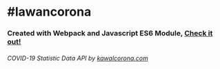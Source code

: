 # #lawancorona
### Created with Webpack and Javascript ES6 Module, [Check it out!](https://shaddamah.github.io/lawancorona/)
###### COVID-19 Statistic Data API by [kawalcorona.com](https://kawalcorona.com/api/)
